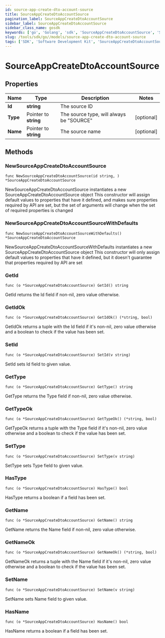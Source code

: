 ```yaml
---
id: source-app-create-dto-account-source
title: SourceAppCreateDtoAccountSource
pagination_label: SourceAppCreateDtoAccountSource
sidebar_label: SourceAppCreateDtoAccountSource
sidebar_class_name: gosdk
keywords: ['go', 'Golang', 'sdk', 'SourceAppCreateDtoAccountSource', 'SourceAppCreateDtoAccountSource'] 
slug: /tools/sdk/go//models/source-app-create-dto-account-source
tags: ['SDK', 'Software Development Kit', 'SourceAppCreateDtoAccountSource', 'SourceAppCreateDtoAccountSource']
---
```


# SourceAppCreateDtoAccountSource

## Properties

Name | Type | Description | Notes
------------ | ------------- | ------------- | -------------
**Id** | **string** | The source ID | 
**Type** | Pointer to **string** | The source type, will always be \"SOURCE\" | [optional] 
**Name** | Pointer to **string** | The source name | [optional] 

## Methods

### NewSourceAppCreateDtoAccountSource

`func NewSourceAppCreateDtoAccountSource(id string, ) *SourceAppCreateDtoAccountSource`

NewSourceAppCreateDtoAccountSource instantiates a new SourceAppCreateDtoAccountSource object
This constructor will assign default values to properties that have it defined,
and makes sure properties required by API are set, but the set of arguments
will change when the set of required properties is changed

### NewSourceAppCreateDtoAccountSourceWithDefaults

`func NewSourceAppCreateDtoAccountSourceWithDefaults() *SourceAppCreateDtoAccountSource`

NewSourceAppCreateDtoAccountSourceWithDefaults instantiates a new SourceAppCreateDtoAccountSource object
This constructor will only assign default values to properties that have it defined,
but it doesn't guarantee that properties required by API are set

### GetId

`func (o *SourceAppCreateDtoAccountSource) GetId() string`

GetId returns the Id field if non-nil, zero value otherwise.

### GetIdOk

`func (o *SourceAppCreateDtoAccountSource) GetIdOk() (*string, bool)`

GetIdOk returns a tuple with the Id field if it's non-nil, zero value otherwise
and a boolean to check if the value has been set.

### SetId

`func (o *SourceAppCreateDtoAccountSource) SetId(v string)`

SetId sets Id field to given value.


### GetType

`func (o *SourceAppCreateDtoAccountSource) GetType() string`

GetType returns the Type field if non-nil, zero value otherwise.

### GetTypeOk

`func (o *SourceAppCreateDtoAccountSource) GetTypeOk() (*string, bool)`

GetTypeOk returns a tuple with the Type field if it's non-nil, zero value otherwise
and a boolean to check if the value has been set.

### SetType

`func (o *SourceAppCreateDtoAccountSource) SetType(v string)`

SetType sets Type field to given value.

### HasType

`func (o *SourceAppCreateDtoAccountSource) HasType() bool`

HasType returns a boolean if a field has been set.

### GetName

`func (o *SourceAppCreateDtoAccountSource) GetName() string`

GetName returns the Name field if non-nil, zero value otherwise.

### GetNameOk

`func (o *SourceAppCreateDtoAccountSource) GetNameOk() (*string, bool)`

GetNameOk returns a tuple with the Name field if it's non-nil, zero value otherwise
and a boolean to check if the value has been set.

### SetName

`func (o *SourceAppCreateDtoAccountSource) SetName(v string)`

SetName sets Name field to given value.

### HasName

`func (o *SourceAppCreateDtoAccountSource) HasName() bool`

HasName returns a boolean if a field has been set.



